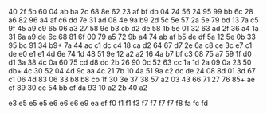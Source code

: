 40
2f  5b
60
04	ab  ba
2c
68  8e
62
23	af  bf	db
04
24	56
24
95  99 bb
6c
28  a6
82
96  a4	af	c6	dd
7e
31  ad
08
4e  9a	b9
2d
5c  5e
57
2a  5e  79  bd
13
7a  c5
9f
45	a9	c9
65
06  a3
27
58	9e  b3	cb	d2  de
58
1b	5e
01
32	63  ad
2f
36  a4
1a
31	6a	a9	de
6c
68  81
6f
00	79	a5
72
9b	a4
74
ab	af	b5	de	df
5a
12  5e
0b
33	95	bc
91
34	b9+
7a
44	ac  c1  dc
c4
18	ca
d2
64  67  d7
2e
6a  c8
ce
3c	e7  c1	de  e0  e1  e1
4d
6e  74
1d
48	51  9e
12
a2	a2
16
4a  b7	bf	c3
08
75  a7
59
1f	d0	d1
3a
38	4c
0a
60	75	cd	d8	dc
2b
26  90
0c
52	63	cc
1a
1d  2a
09
0a	23	50  db+
4c
30	52
04
4d	9c	aa
4c
21	7b
10
4a	51	9a	c2	dc  de
24
08  8d
01
3d  67  c1
06
4d  83
06
33	b8	b8	cb
1f
30  3e
37
38	57	a2
03
43  66
71
27  76	85+ ae  cf
89
30	ce
54
bb	cf  da
93
10	a2
2b
40	a2

e3
e5	e5  e5
e6  e6  e6
e9
ea
ef
f0
f1  f1
f3
f7  f7  f7	f7
f8
fa
fc
fd
